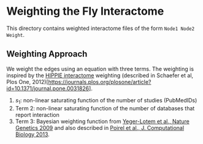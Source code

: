 # Weighting the Fly Interactome

This directory contains weighted interactome files of the form `Node1 Node2 Weight`.  


## Weighting Approach

We weight the edges using an equation with three terms.  The weighting is inspired by the [HIPPIE interactome](http://cbdm-01.zdv.uni-mainz.de/~mschaefer/hippie/index.php) weighting (described in Schaefer et al, Plos One, 2012)[https://journals.plos.org/plosone/article?id=10.1371/journal.pone.0031826].  

1. $s_1$: non-linear saturating function of the number of studies (PubMedIDs)
2. Term 2: non-linear saturating function of the number of databases that report interaction
3. Term 3: Bayesian weighting function from [Yeger-Lotem et al., Nature Genetics 2009](https://doi.org/10.1038/ng.337) and also described in [Poirel et al., J. Computational Biology 2013](https://www.ncbi.nlm.nih.gov/pmc/articles/PMC3646337/).

